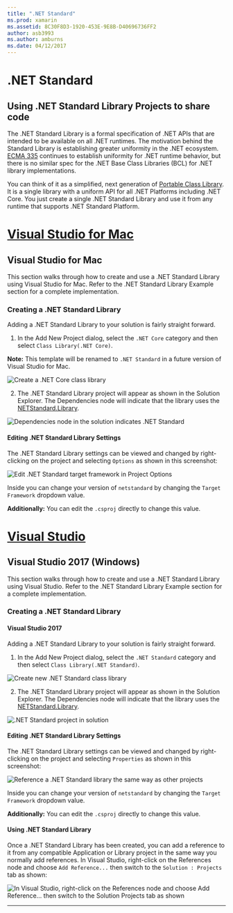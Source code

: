 ```yaml
---
title: ".NET Standard"
ms.prod: xamarin
ms.assetid: 8C30F8D3-1920-453E-9E8B-D40696736FF2
author: asb3993
ms.author: amburns
ms.date: 04/12/2017
---
```


# .NET Standard

## Using .NET Standard Library Projects to share code

The .NET Standard Library is a formal specification of .NET APIs that are intended to be available on all .NET runtimes. The motivation behind the Standard Library is establishing greater uniformity in the .NET ecosystem.
[ECMA 335](https://github.com/dotnet/coreclr/blob/master/Documentation/project-docs/dotnet-standards.md) continues to establish uniformity for .NET runtime behavior, but there is no similar spec for the .NET Base Class Libraries (BCL) for .NET library implementations.

You can think of it as a simplified, next generation of [Portable Class Library](https://msdn.microsoft.com/library/gg597391.aspx).
It is a single library with a uniform API for all .NET Platforms including .NET Core. You just create a single .NET Standard Library and use it from any runtime that supports .NET Standard Platform.

# [Visual Studio for Mac](#tab/vsmac)

## Visual Studio for Mac

This section walks through how to create and use a .NET Standard Library using Visual Studio for Mac. Refer to the .NET Standard Library Example section for a complete implementation.

### Creating a .NET Standard Library

Adding a .NET Standard Library to your solution is fairly straight forward.

1. In the Add New Project dialog, select the `.NET Core` category and then select `Class Library(.NET Core)`.

  **Note:** This template will be renamed to `.NET Standard` in a future version of Visual Studio for Mac.

  ![Create a .NET Core class library](net-standard-images/vsm01.png)

2. The .NET Standard Library project will appear as shown in the Solution Explorer. The Dependencies node will indicate that the library uses the [NETStandard.Library](https://www.nuget.org/packages/NETStandard.Library/).

  ![Dependencies node in the solution indicates .NET Standard](net-standard-images/vsm02.png)

#### Editing .NET Standard Library Settings

The .NET Standard Library settings can be viewed and changed by right-clicking on the project and selecting `Options` as shown in this screenshot:

![Edit .NET Standard target framework in Project Options](net-standard-images/vsm03.png)

Inside you can change your version of `netstandard` by changing the `Target Framework` dropdown value.

**Additionally:** You can edit the `.csproj` directly to change this value.

# [Visual Studio](#tab/vswin)

## Visual Studio 2017 (Windows)

This section walks through how to create and use a .NET Standard Library using Visual Studio. Refer to the .NET Standard Library Example section for a complete implementation.

### Creating a .NET Standard Library

#### Visual Studio 2017

Adding a .NET Standard Library to your solution is fairly straight forward.

1. In the Add New Project dialog, select the `.NET Standard` category and then select `Class Library(.NET Standard)`.

  ![](net-standard-images/vs01.png "Create new .NET Standard class library")

2. The .NET Standard Library project will appear as shown in the Solution Explorer. The Dependencies node will indicate that the library uses the [NETStandard.Library](https://www.nuget.org/packages/NETStandard.Library/).

  ![](net-standard-images/vs02.png ".NET Standard project in solution")

#### Editing .NET Standard Library Settings

The .NET Standard Library settings can be viewed and changed by right-clicking on the project and selecting `Properties` as shown in this screenshot:

![](net-standard-images/vs03.png "Reference a .NET Standard library the same way as other projects")

Inside you can change your version of `netstandard` by changing the `Target Framework` dropdown value.

**Additionally:** You can edit the `.csproj` directly to change this value.

#### Using .NET Standard Library

Once a .NET Standard Library has been created, you can add a reference to it from any compatible Application or Library project in the same way you normally add references. In Visual Studio, right-click on the References node and choose `Add Reference...` then switch to the `Solution : Projects` tab as shown:

![](net-standard-images/vs04.png "In Visual Studio, right-click on the References node and choose Add Reference... then switch to the Solution  Projects tab as shown")

-----

